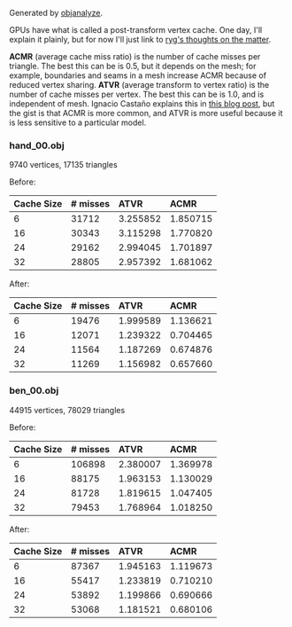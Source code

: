 Generated by [objanalyze](http://code.google.com/p/webgl-loader/source/browse/trunk/src/objanalyze.cc).

GPUs have what is called a post-transform vertex cache. One day, I'll explain it plainly, but for now I'll just link to [ryg's thoughts on the matter](http://fgiesen.wordpress.com/2011/07/03/a-trip-through-the-graphics-pipeline-2011-part-3/).

**ACMR** (average cache miss ratio) is the number of cache misses per triangle. The best this can be is 0.5, but it depends on the mesh; for example, boundaries and seams in a mesh increase ACMR because of reduced vertex sharing. **ATVR** (average transform to vertex ratio) is the number of cache misses per vertex. The best this can be is 1.0, and is independent of mesh. Ignacio Castaño explains this in [this blog post](http://www.ludicon.com/castano/blog/2009/01/acmr-2/), but the gist is that ACMR is more common, and ATVR is more useful because it is less sensitive to a particular model.

### hand\_00.obj ###

9740 vertices, 17135 triangles

Before:

|Cache Size|# misses|ATVR|ACMR|
|:---------|:-------|:---|:---|
|6 |31712|3.255852|1.850715|
|16|30343|3.115298|1.770820|
|24|29162|2.994045|1.701897|
|32|28805|2.957392|1.681062|

After:

|Cache Size|# misses|ATVR|ACMR|
|:---------|:-------|:---|:---|
|6 |19476|1.999589|1.136621|
|16|12071|1.239322|0.704465|
|24|11564|1.187269|0.674876|
|32|11269|1.156982|0.657660|

### ben\_00.obj ###

44915 vertices, 78029 triangles

Before:

|Cache Size|# misses|ATVR|ACMR|
|:---------|:-------|:---|:---|
|6 |106898|2.380007|1.369978|
|16|88175|1.963153|1.130029|
|24|81728|1.819615|1.047405|
|32|79453|1.768964|1.018250|

After:

|Cache Size|# misses|ATVR|ACMR|
|:---------|:-------|:---|:---|
|6 |87367|1.945163|1.119673|
|16|55417|1.233819|0.710210|
|24|53892|1.199866|0.690666|
|32|53068|1.181521|0.680106|